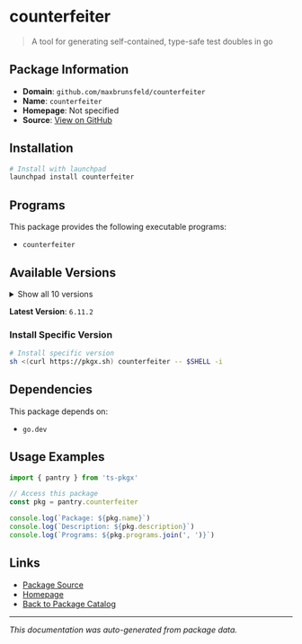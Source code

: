 # counterfeiter

> A tool for generating self-contained, type-safe test doubles in go

## Package Information

- **Domain**: `github.com/maxbrunsfeld/counterfeiter`
- **Name**: `counterfeiter`
- **Homepage**: Not specified
- **Source**: [View on GitHub](https://github.com/pkgxdev/pantry/tree/main/projects/github.com/maxbrunsfeld/counterfeiter/package.yml)

## Installation

```bash
# Install with launchpad
launchpad install counterfeiter
```

## Programs

This package provides the following executable programs:

- `counterfeiter`

## Available Versions

<details>
<summary>Show all 10 versions</summary>

- `6.11.2`, `6.11.1`, `6.11.0`, `6.10.0`, `6.9.0`
- `6.8.1`, `6.8.0`, `6.7.0`, `6.6.2`, `6.6.1`

</details>

**Latest Version**: `6.11.2`

### Install Specific Version

```bash
# Install specific version
sh <(curl https://pkgx.sh) counterfeiter -- $SHELL -i
```

## Dependencies

This package depends on:

- `go.dev`

## Usage Examples

```typescript
import { pantry } from 'ts-pkgx'

// Access this package
const pkg = pantry.counterfeiter

console.log(`Package: ${pkg.name}`)
console.log(`Description: ${pkg.description}`)
console.log(`Programs: ${pkg.programs.join(', ')}`)
```

## Links

- [Package Source](https://github.com/pkgxdev/pantry/tree/main/projects/github.com/maxbrunsfeld/counterfeiter/package.yml)
- [Homepage](#)
- [Back to Package Catalog](../../../package-catalog.md)

---

*This documentation was auto-generated from package data.*
